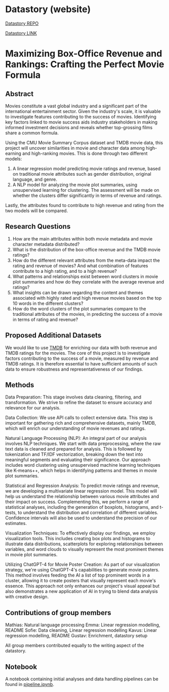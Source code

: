 # Datastory (website)
[Datastory REPO](https://github.com/Nuimo/ada-website-byggemandbob/tree/master)

[Datastory LINK](https://nuimo.github.io/ada-website-byggemandbob/)


# Maximizing Box-Office Revenue and Rankings: Crafting the Perfect Movie Formula

## Abstract

Movies constitute a vast global industry and a significant part of the international entertainment sector. Given the industry's scale, it is valuable to investigate features contributing to the success of movies. Identifying key factors linked to movie success aids industry stakeholders in making informed investment decisions and reveals whether top-grossing films share a common formula.

Using the CMU Movie Summary Corpus dataset and TMDB movie data, this project will uncover similarities in movie and character data among high-earning and high-ranking movies. This is done through two different models:

1. A linear regression model predicting movie ratings and revenue, based on traditional movie attributes such as gender distribution, original language, and genre.
2. A NLP model for analyzing the movie plot summaries, using unsupervised learning for clustering. The assessment will be made on whether the clusters differ significantly in terms of revenue and ratings.

Lastly, the attributes found to contribute to high revenue and rating from the two models will be compared.

## Research Questions

1. How are the main attributes within both movie metadata and movie character metadata distributed?
2. What is the distribution of the box-office revenue and the TMDB movie ratings?
3. How do the different relevant attributes from the meta-data impact the rating and revenue of movies? And what combination of features contribute to a high rating, and to a high revenue?
4. What patterns and relationships exist between word clusters in movie plot summaries and how do they correlate with the average revenue and ratings?
5. What insights can be drawn regarding the content and themes associated with highly rated and high revenue movies based on the top 10 words in the different clusters?
6. How do the word clusters of the plot summaries compare to the traditional attributes of the movies, in predicting the success of a movie in terms of rating and revenue?

## Proposed Additional Datasets

We would like to use [TMDB](https://www.themoviedb.org/) for enriching our data with both revenue and TMDB ratings for the movies. The core of this project is to investigate factors contributing to the success of a movie, measured by revenue and TMDB ratings. It is therefore essential to have sufficient amounts of such data to ensure robustness and representativeness of our findings.

## Methods
Data Preparation: This stage involves data cleaning, filtering, and transformation. We strive to refine the dataset to ensure accuracy and relevance for our analysis.

Data Collection: We use API calls to collect extensive data. This step is important for gathering rich and comprehensive datasets, mainly TMDB, which will enrich our understanding of movie revenues and ratings.

Natural Language Processing (NLP): An integral part of our analysis involves NLP techniques. We start with data preprocessing, where the raw text data is cleaned and prepared for analysis. This is followed by tokenization and TF/IDF vectorization, breaking down the text into meaningful segments and evaluating their significance. Our approach includes word clustering using unsupervised machine learning techniques like K-means++, which helps in identifying patterns and themes in movie plot summaries.

Statistical and Regression Analysis: To predict movie ratings and revenue, we are developing a multivariate linear regression model. This model will help us understand the relationship between various movie attributes and their impact on success. Complementing this, we perform a range of statistical analyses, including the generation of boxplots, histograms, and t-tests, to understand the distribution and correlation of different variables. Confidence intervals will also be used to understand the precision of our estimates.

Visualization Techniques: To effectively display our findings, we employ visualization tools. This includes creating box plots and histograms to illustrate data distributions, scatterplots for exploring relationships between variables, and word clouds to visually represent the most prominent themes in movie plot summaries.

Utilizing ChatGPT-4 for Movie Poster Creation: As part of our visualization strategy, we're using ChatGPT-4's capabilities to generate movie posters. This method involves feeding the AI a list of top prominent words in a cluster, allowing it to create posters that visually represent each movie's essence. This approach not only enhances our project's visual appeal but also demonstrates a new application of AI in trying to blend data analysis with creative design.

## Contributions of group members
Mathias: Natural language processing
Emma: Linear regression modelling, README
Sofie: Data cleaning, Linear regression modelling
Kavus: Linear regression modelling, README
Gustav: Enrichment, datastory setup

All group members contributed equally to the writing aspect of the datastory.

## Notebook

A notebook containing initial analyses and data handling pipelines can be found in [pipeline.ipynb](pipeline.ipynb).



